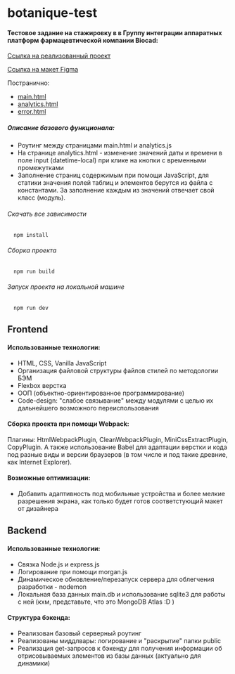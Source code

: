 # botanique-test
#### Тестовое задание на стажировку в в Группу интеграции аппаратных платформ фармацевтической компании Biocad:

[Ссылка на реализованный проект](https://snjobjorn.github.io/botanique-test/main.html)

[Ссылка на макет Figma](https://www.figma.com/file/jefsQIoLKhYLzPy1jCHvrC/%D0%A2%D0%B5%D1%81%D1%82%D0%BE%D0%B2%D0%BE%D0%B5-%D0%B7%D0%B0%D0%B4%D0%B0%D0%BD%D0%B8%D0%B5-2022?type=design&t=TOcnpqOqWfTZe3lI-0)

Постранично:
- [main.html](https://snjobjorn.github.io/botanique-test/main.html)
- [analytics.html](https://snjobjorn.github.io/botanique-test/analytics.html)
- [error.html](https://snjobjorn.github.io/botanique-test/error.html)

##### Описание базового функционала:
- Роутинг между страницами main.html и analytics.js
- На странице analytics.html - изменение значений даты и времени в поле input (datetime-local) при клике на кнопки с временными промежутками
- Заполнение страниц содержимым при помощи JavaScript, для статики значения полей таблиц и элементов берутся из файла с константами. За заполнение каждым из значений отвечает свой класс (модуль).


###### Скачать все зависимости
```
  npm install
```

###### Сборка проекта
```
  npm run build
```

###### Запуск проекта на локальной машине
```
  npm run dev
```

## Frontend
#### Использованные технологии:
- HTML, CSS, Vanilla JavaScript
- Организация файловой структуры файлов стилей по методологии БЭМ
- Flexbox верстка
- ООП (объектно-ориентированное программирование)
- Code-design: "слабое связывание" между модулями с целью их дальнейшего возможного переиспользования

#### Сборка проекта при помощи Webpack:
Плагины: HtmlWebpackPlugin, CleanWebpackPlugin, MiniCssExtractPlugin, CopyPlugin.
А также использование Babel для адаптации верстки и кода под разные виды и версии браузеров (в том числе и под такие древние, как Internet Explorer).

#### Возможные оптимизации:
- Добавить адаптивность под мобильные устройства и более мелкие разрешения экрана, как только будет готов соответстующий макет от дизайнера

## Backend
#### Использованные технологии:
- Связка Node.js и express.js
- Логирование при помощи morgan.js
- Динамическое обновление/перезапуск сервера для облегчения разработки - nodemon
- Локальная база данных main.db и использование sqlite3 для работы с ней (кхм, представьте, что это MongoDB Atlas :D )

#### Структура бэкенда:
- Реализован базовый серверный роутинг
- Реализованы миддлвары: логирование и "раскрытие" папки public
- Реализация get-запросов к бэкенду для получения информации об отрисовываемых элементов из базы данных (актуально для динамики)
